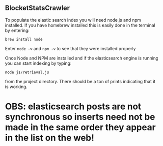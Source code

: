 ## BlocketStatsCrawler


To populate the elastic search index you will need node.js and npm installed. 
If you have homebrew installed this is easily done in the terminal by entering:

`brew install node`

Enter 
`node -v`
and
`npm -v` to see that they were installed properly

Once Node and NPM are installed and if the elasticsearch engine is running you can start indexing by typing:

`node js/retrieval.js`

from the project directory. There should be a ton of prints indicating that it is working. 
# OBS: elasticsearch posts are not synchronous so inserts need not be made in the same order they appear in the list on the web! 
